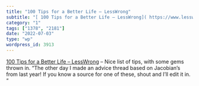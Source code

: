 ```yaml
---
title: "100 Tips for a Better Life – LessWrong"
subtitle: "[ 100 Tips for a Better Life – LessWrong]( https://www.lesswrong.com/posts/7hFeMWC6Y5eaSixbD/100-tip..."
category: "1"
tags: ["1378", "2181"]
date: "2022-07-03"
type: "wp"
wordpress_id: 3913
---
```

[ 100 Tips for a Better Life – LessWrong]( https://www.lesswrong.com/posts/7hFeMWC6Y5eaSixbD/100-tips-for-a-better-life?utm_campaign=Recomendo&utm_medium=email&utm_source=Revue%20newsletter) – Nice list of tips, with some gems thrown in. “The other day I made an advice thread based on Jacobian’s from last year! If you know a source for one of these, shout and I’ll edit it in. “